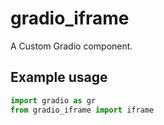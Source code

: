 
# gradio_iframe
A Custom Gradio component.

## Example usage

```python
import gradio as gr
from gradio_iframe import iframe
```
